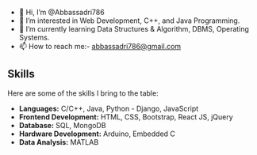 - 👋 Hi, I’m @Abbassadri786
- 👀 I’m interested in Web Development, C++, and Java Programming.
- 🌱 I’m currently learning Data Structures & Algorithm, DBMS, Operating Systems.
- 📫 How to reach me:- abbassadri786@gmail.com

## Skills

Here are some of the skills I bring to the table:

- **Languages:** C/C++, Java, Python - Django, JavaScript
- **Frontend Development:** HTML, CSS, Bootstrap, React JS, jQuery
- **Database:** SQL, MongoDB
- **Hardware Development:** Arduino, Embedded C
- **Data Analysis:** MATLAB

<!---
Abbassadri786/Abbassadri786 is a ✨ special ✨ repository because its `README.md` (this file) appears on your GitHub profile.
You can click the Preview link to take a look at your changes.
--->
